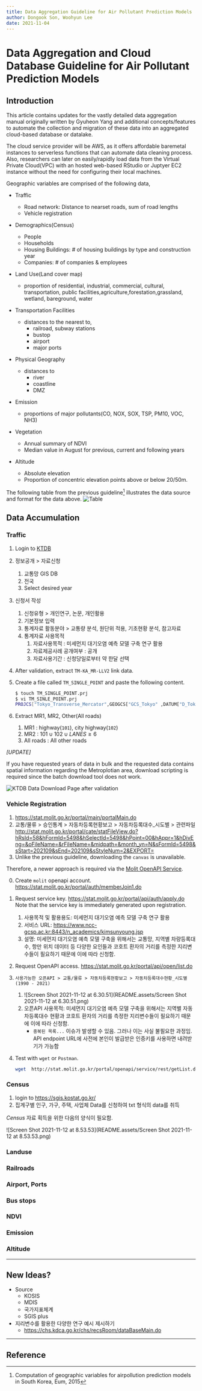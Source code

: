 ```yaml
---
title: Data Aggregation Guideline for Air Pollutant Prediction Models
author: Dongook Son, Woohyun Lee
date: 2021-11-04
---
```


# Data Aggregation and Cloud Database Guideline for Air Pollutant Prediction Models

## Introduction

This article contains updates for the vastly detailed data aggregation manual originally written by Gyuheon Yang and additional concepts/features to automate the collection and migration of these data into an aggregated cloud-based database or datalake.

The cloud service provider will be AWS, as it offers affordable baremetal instances to serverless functions that can automate data cleaning process. Also, researchers can later on easily/rapidly load data from the Virtual Private Cloud(VPC) with an hosted web-based RStudio or Juptyer EC2 instance without the need for configuring their local machines. 


Geographic variables are comprised of the following data,

- Traffic
    - Road network: Distance to nearset roads, sum of road lengths
    - Vehicle registration
- Demographics(Census)
    - People
    - Households
    - Housing Buildings: # of housing buildings by type and construction year
    - Companies: # of companies & employees 
- Land Use(Land cover map)
    - proportion of residential, industrial, commercial, cultural, transportation, public facilities,agriculture,forestation,grassland, wetland, bareground, water

- Transportation Facilities
    - distances to the nearest to,
        - railroad, subway stations
        - bustop
        - airport
        - major ports
- Physical Geography
    - distances to
        - river
        - coastline
        - DMZ
- Emission
    - proportions of major pollutants(CO, NOX, SOX, TSP, PM10, VOC, NH3)
- Vegetation
    - Annual summary of NDVI
    - Median value in August for previous, current and following years
- Altitude
    - Absolute elevation
    - Proportion of concentric elevation points above or below 20/50m. 

The following table from the previous guideline[^1] illustrates the data source and format for the data above.
![Table](./README.assets/Screen%20Shot%202021-11-04%20at%2021.48.13.png)

## Data Accumulation

### Traffic
1. Login to [KTDB](https://www.ktdb.go.kr/)
2. 정보공개 > 자료신청
	1. 교통망 GIS DB
	2. 전국
	3. Select desired year
3. 신청서 작성
	1. 신청유형 > 개인연구, 논문, 개인활용
	2. 기본정보 입력
	3. 통계자료 활동분야 > 교통량 분석, 원단위 적용, 기초현황 분석, 참고자료
	4. 통계자료 사용목적 
		1. 자료사용목적 : 미세먼지 대기오염 예측 모델 구축 연구 활용
		2. 자료제공사례 공개여부 : 공개
		3. 자료사용기간 : 신청당일로부터 약 한달 선택
4. After validation, extract `TM-KA_MR-LLV2` link data.
5. Create a file called `TM_SINGLE_POINT` and paste the following content.
	```bash
	$ touch TM_SINGLE_POINT.prj
	$ vi TM_SINLE_POINT.prj
	PROJCS["Tokyo_Transverse_Mercator",GEOGCS["GCS_Tokyo" ,DATUM["D_Tokyo",SPHEROID["Bessel_1841",6377397.155,299 .1528128]],PRIMEM["Greenwich",0.0],UNIT["Degree",0.0174532 925199433]],PROJECTION["Transverse_Mercator"],PARAMETE R["False_Easting",400000.0],PARAMETER["False_Northing",60 0000.0],PARAMETER["Central_Meridian",128.0000],PARAMET ER["Scale_Factor",0.9999],PARAMETER["Latitude_Of_Origin", 38.0],UNIT["Meter",1.0]]
	```

6. Extract MR1, MR2, Other(All roads)
	1. MR1 : highway(`101`), city highway(`102`)
	2. MR2 : $101 \cup 102 \cup LANES \ge 6$
	3. All roads : All other roads

*[UPDATE]*

If you have requested years of data in bulk and the requested data contains spatial information regarding the Metroplotian area, download scripting is required since the batch download tool does not work. 

![KTDB Data Download Page after validation](./README.assets/Screen%20Shot%202021-11-06%20at%205.43.32.png)






### Vehicle Registration
1. https://stat.molit.go.kr/portal/main/portalMain.do
2. 교통/물류 > 승인통계 > 자동차등록현황보고 > 자동차등록대수_시도별 > 관련파일
http://stat.molit.go.kr/portal/cate/statFileView.do?hRsId=58&hFormId=5498&hSelectId=5498&hPoint=00&hAppr=1&hDivEng=&oFileName=&rFileName=&midpath=&month_yn=N&sFormId=5498&sStart=202109&sEnd=202109&sStyleNum=2&EXPORT=
3. Unlike the previous guideline, downloading the `canvas` is unavailable. 

Therefore, a newer approach is required via the [Molit OpenAPI Service](https://stat.molit.go.kr/portal/api/main.do).

0. Create `molit` openapi account. https://stat.molit.go.kr/portal/auth/memberJoin1.do

1. Request service key. https://stat.molit.go.kr/portal/api/auth/apply.do
   Note that the service key is immediately generated upon registration.

   1. 사용목적 및 활용용도: 미세먼지 대기오염 예측 모델 구축 연구 활용
   2. 서비스 URL: https://www.ncc-gcsp.ac.kr:8443/n_academics/kimsunyoung.jsp
   3. 설명: 미세먼지 대기오염 예측 모델 구축을 위해서는 교통망, 지역별 차량등록대수, 항만 위치 데이터 등 다양한 요인들과 코호트 환자의 거리를 측정한 지리변수들이 필요하기 때문에 이에 따라 신청함.

2. Request OpenAPI access. https://stat.molit.go.kr/portal/api/open/list.do

3. `사용가능한 오픈API > 교통/물류 > 자동차등록현황보고 > 자동차등록대수현황_시도별 (1990 - 2021)`

   1. ![Screen Shot 2021-11-12 at 6.30.51](README.assets/Screen Shot 2021-11-12 at 6.30.51.png)
   2. 오픈API 사용목적: 미세먼지 대기오염 예측 모델 구축을 위해서는 지역별 자동차등록대수 현황과 코호트 환자의 거리를 측정한 지리변수들이 필요하기 때문에 이에 따라 신청함.
      - `중복된 목록...` 이슈가 발생할 수 있음. 그러나 이는 사실 불필요한 과정임. API endpoint URL에 사전에 본인이 발급받은 인증키를 사용하면 내려받기가 가능함

4. Test with `wget` or `Postman`.

   ```sh
   wget  http://stat.molit.go.kr/portal/openapi/service/rest/getList.do?key=인증키&form_id=5559&style_num=1&start_dt=201303&end_dt=201303
   ```

### Census

1. login to https://sgis.kostat.go.kr/
2. 집계구별 인구, 가구, 주택, 사업체 Data를 신청하여 txt 형식의 data를 취득

*Census* 자료 획득을 위한 다음의 양식이 필요함.

![Screen Shot 2021-11-12 at 8.53.53](README.assets/Screen Shot 2021-11-12 at 8.53.53.png)

### Landuse

### Railroads

### Airport, Ports

### Bus stops

### NDVI

### Emission

### Altitude



---

## New Ideas?

- Source
  - KOSIS
  - MDIS
  - 국가지표체계
  - SGIS plus
- 지리변수를 활용한 다양한 연구 예시 제시하기
  - https://chs.kdca.go.kr/chs/recsRoom/dataBaseMain.do




---

## Reference

[^1]: Computation of geographic variables for airpollution prediction models in South Korea, Eum, 2015
[^2]: Geodatabase: Best Practices, Flanagan M., ESRI Federal GIS conference, 2019
